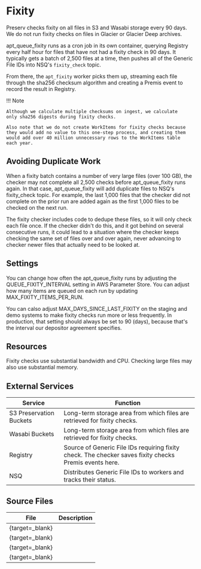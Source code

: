 # Fixity

Preserv checks fixity on all files in S3 and Wasabi storage every 90 days. We do not run fixity checks on files in Glacier or Glacier Deep archives.

apt_queue_fixity runs as a cron job in its own container, querying Registry every half hour for files that have not had a fixity check in 90 days. It typically gets a batch of 2,500 files at a time, then pushes all of the Generic File IDs into NSQ's `fixity_check` topic.

From there, the `apt_fixity` worker picks them up, streaming each file through the sha256 checksum algorithm and creating a Premis event to record the result in Registry.

!!! Note

    Although we calculate multiple checksums on ingest, we calculate
    only sha256 digests during fixity checks.

    Also note that we do not create WorkItems for fixity checks because
    they would add no value to this one-step process, and creating them
    would add over 40 million unnecessary rows to the WorkItems table
    each year.

## Avoiding Duplicate Work

When a fixity batch contains a number of very large files (over 100 GB), the checker may not complete all 2,500 checks before apt_queue_fixity runs again. In that case, apt_queue_fixity will add duplicate files to NSQ's fixity_check topic. For example, the last 1,000 files that the checker did not complete on the prior run are added again as the first 1,000 files to be checked on the next run.

The fixity checker includes code to dedupe these files, so it will only check each file once. If the checker didn't do this, and it got behind on several consecutive runs, it could lead to a situation where the checker keeps checking the same set of files over and over again, never advancing to checker newer files that actually need to be looked at.

## Settings

You can change how often the apt_queue_fixity runs by adjusting the QUEUE_FIXITY_INTERVAL setting in AWS Parameter Store. You can adjust how many items are queued on each run by updating MAX_FIXITY_ITEMS_PER_RUN.

You can calso adjust MAX_DAYS_SINCE_LAST_FIXITY on the staging and demo systems to make fixity checks run more or less frequently. In production, that setting should always be set to 90 (days), because that's the interval our depositor agreement specifies.

## Resources

Fixity checks use substantial bandwidth and CPU. Checking large files may also use substantial memory.

## External Services

| Service | Function |
| ------- | -------- |
| S3 Preservation Buckets | Long-term storage area from which files are retrieved for fixity checks.
| Wasabi Buckets | Long-term storage area from which files are retrieved for fixity checks.
| Registry | Source of Generic File IDs requiring fixity check. The checker saves fixity checks Premis events here.
| NSQ | Distributes Generic File IDs to workers and tracks their status.

## Source Files

| File | Description |
| ---- | ----------- |
| [](){target=_blank} | |
| [](){target=_blank} | |
| [](){target=_blank} | |
| [](){target=_blank} | |
